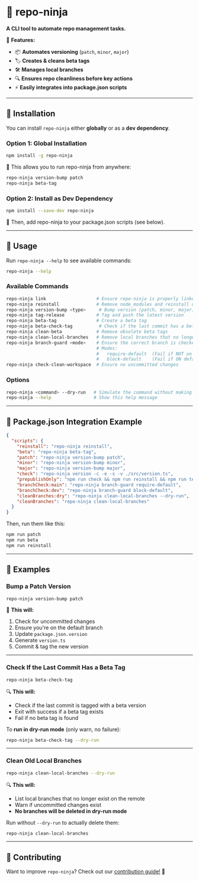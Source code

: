 # 🚀 repo-ninja

**A CLI tool to automate repo management tasks.**

📌 **Features:**

- 📦 **Automates versioning** (`patch`, `minor`, `major`)
- 🏷 **Creates & cleans beta tags**
- 🛠 **Manages local branches**
- 🔍 **Ensures repo cleanliness before key actions**
- ⚡ **Easily integrates into package.json scripts**

---

## 📌 **Installation**

You can install `repo-ninja` either **globally** or as a **dev dependency**.

### **Option 1: Global Installation**

```sh
npm install -g repo-ninja
```

📌 This allows you to run repo-ninja from anywhere:

```sh
repo-ninja version-bump patch
repo-ninja beta-tag
```

### **Option 2: Install as Dev Dependency**

```sh
npm install --save-dev repo-ninja
```

📌 Then, add repo-ninja to your package.json scripts (see below).

---

## 📌 **Usage**

Run `repo-ninja --help` to see available commands:

```sh
repo-ninja --help
```

### **Available Commands**

```sh
repo-ninja link                   # Ensure repo-ninja is properly linked
repo-ninja reinstall              # Remove node_modules and reinstall dependencies
repo-ninja version-bump <type>     # Bump version (patch, minor, major)
repo-ninja tag-release            # Tag and push the latest version
repo-ninja beta-tag               # Create a beta tag
repo-ninja beta-check-tag          # Check if the last commit has a beta tag
repo-ninja clean-beta             # Remove obsolete beta tags
repo-ninja clean-local-branches   # Remove local branches that no longer exist on remote
repo-ninja branch-guard <mode>    # Ensure the correct branch is checked out
                                  # Modes:
                                  #   require-default  (Fail if NOT on default branch)
                                  #   block-default    (Fail if ON default branch)
repo-ninja check-clean-workspace  # Ensure no uncommitted changes
```

### **Options**

```sh
repo-ninja <command> --dry-run   # Simulate the command without making changes
repo-ninja --help                # Show this help message
```

---

## 📌 **Package.json Integration Example**

```json
{
  "scripts": {
    "reinstall": "repo-ninja reinstall",
    "beta": "repo-ninja beta-tag",
    "patch": "repo-ninja version-bump patch",
    "minor": "repo-ninja version-bump minor",
    "major": "repo-ninja version-bump major",
    "check": "repo-ninja version -c -e -s -v ./src/version.ts",
    "prepublishOnly": "npm run check && npm run reinstall && npm run test",
    "branchCheck:main": "repo-ninja branch-guard require-default",
    "branchCheck:dev": "repo-ninja branch-guard block-default",
    "cleanBranches:dry": "repo-ninja clean-local-branches --dry-run",
    "cleanBranches": "repo-ninja clean-local-branches"
  }
}
```

Then, run them like this:

```sh
npm run patch
npm run beta
npm run reinstall
```

---

## 📌 **Examples**

### **Bump a Patch Version**

```sh
repo-ninja version-bump patch
```

🔼 **This will:**

1. Check for uncommitted changes
2. Ensure you're on the default branch
3. Update `package.json.version`
4. Generate `version.ts`
5. Commit & tag the new version

---

### **Check If the Last Commit Has a Beta Tag**

```sh
repo-ninja beta-check-tag
```

🔍 **This will:**

- Check if the last commit is tagged with a beta version
- Exit with success if a beta tag exists
- Fail if no beta tag is found

To **run in dry-run mode** (only warn, no failure):

```sh
repo-ninja beta-check-tag --dry-run
```

---

### **Clean Old Local Branches**

```sh
repo-ninja clean-local-branches --dry-run
```

🔍 **This will:**

- List local branches that no longer exist on the remote
- Warn if uncommitted changes exist
- **No branches will be deleted in dry-run mode**

Run without `--dry-run` to actually delete them:

```sh
repo-ninja clean-local-branches
```

---

## 📌 **Contributing**

Want to improve `repo-ninja`? Check out our [contribution guide!](CONTRIBUTING.md) 🚀

